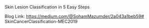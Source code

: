 Skin Lesion Classification in 5 Easy Steps

Blog Link: https://medium.com/@SohamMazumder/2a043a1beb59# SkinCancerClassification-MEC2019
